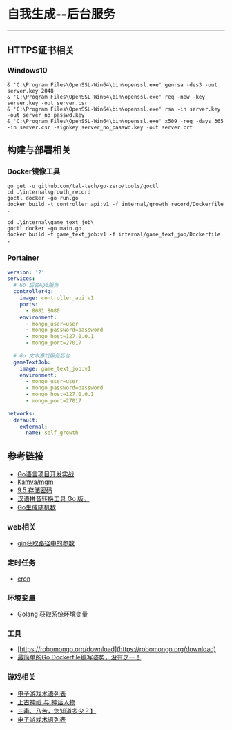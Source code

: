 # 自我生成--后台服务
***

## HTTPS证书相关
### Windows10
```shell
& 'C:\Program Files\OpenSSL-Win64\bin\openssl.exe' genrsa -des3 -out server.key 2048
& 'C:\Program Files\OpenSSL-Win64\bin\openssl.exe' req -new -key server.key -out server.csr
& 'C:\Program Files\OpenSSL-Win64\bin\openssl.exe' rsa -in server.key -out server_no_passwd.key
& 'C:\Program Files\OpenSSL-Win64\bin\openssl.exe' x509 -req -days 365 -in server.csr -signkey server_no_passwd.key -out server.crt
```

## 构建与部署相关
### Docker镜像工具
```shell
go get -u github.com/tal-tech/go-zero/tools/goctl
cd .\internal\growth_record
goctl docker -go run.go
docker build -t controller_api:v1 -f internal/growth_record/Dockerfile .

cd .\internal\game_text_job\
goctl docker -go main.go
docker build -t game_text_job:v1 -f internal/game_text_job/Dockerfile .
```

### Portainer
```yaml
version: '2'
services:
  # Go 后台Api服务
  controller4g:
    image: controller_api:v1
    ports:
      - 8081:8080
    environment:
      - mongo_user=user
      - mongo_password=password
      - mongo_host=127.0.0.1
      - mongo_port=27017
      
  # Go 文本游戏服务后台
  gameTextJob:
    image: game_text_job:v1
    environment:
      - mongo_user=user
      - mongo_password=password
      - mongo_host=127.0.0.1
      - mongo_port=27017
      
networks:
  default:
    external:
      name: self_growth 
```

## 参考链接
- [Go语言项目开发实战](https://time.geekbang.org/column/article/381392)
- [Kamva/mgm](https://github.com/Kamva/mgm)
- [9.5 存储密码](https://www.kancloud.cn/kancloud/web-application-with-golang/44198)
- [汉语拼音转换工具 Go 版。](https://pkg.go.dev/github.com/mozillazg/go-pinyin#section-readme)
- [Go生成随机数](https://blog.csdn.net/u011304970/article/details/72721747)

### web相关
- [gin获取路径中的参数](https://blog.csdn.net/ma2595162349/article/details/109398069)

### 定时任务
- [cron](https://pkg.go.dev/github.com/robfig/cron#section-readme)

### 环境变量
- [Golang 获取系统环境变量](https://studygolang.com/articles/3387)

### 工具
- [https://robomongo.org/download](https://robomongo.org/download)
- [最简单的Go Dockerfile编写姿势，没有之一！](https://segmentfault.com/a/1190000038437935)

### 游戏相关
- [电子游戏术语列表](https://zh.wikipedia.org/wiki/%E9%9B%BB%E5%AD%90%E9%81%8A%E6%88%B2%E8%A1%93%E8%AA%9E%E5%88%97%E8%A1%A8)
- [上古神祇 与 神话人物](https://zh.wikipedia.org/wiki/%E4%B8%AD%E5%9B%BD%E7%A5%9E%E8%AF%9D%E4%BA%BA%E7%89%A9%E5%88%97%E8%A1%A8)
- [三毒、八苦，您知道多少？】](http://blog.sina.com.cn/s/blog_62d64c350100k1pt.html)
- [电子游戏术语列表](https://zh.wikipedia.org/wiki/%E9%9B%BB%E5%AD%90%E9%81%8A%E6%88%B2%E8%A1%93%E8%AA%9E%E5%88%97%E8%A1%A8)